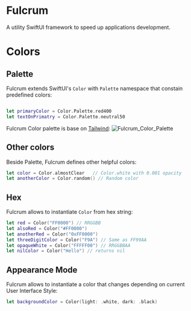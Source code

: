 # Fulcrum

A utility SwiftUI framework to speed up applications development.

# Colors

## Palette
Fulcrum extends SwiftUI's `Color` with `Palette` namespace that constain predefined colors:
```swift

let primaryColor = Color.Palette.red400
let textOnPrimatry = Color.Palette.neutral50
```

Fulcrum Color palette is base on [Tailwind](https://tailwindcss.com/docs/customizing-colors):
![Fulcrum_Color_Palette](https://user-images.githubusercontent.com/6362174/216835644-1962a9ec-8242-4fc1-8d1c-495e30603a00.jpg)

## Other colors
Beside Palette, Fulcrum defines other helpful colors:
```swift
let color = Color.almostClear   // Color.white with 0.001 opacity
let anotherColor = Color.random() // Random color
```

## Hex
Fulcrum allows to instantiate `Color` from hex string:
```swift
let red = Color("FF0000") // RRGGBB
let alsoRed = Color("#FF0000") 
let anotherRed = Color("0xFF0000")
let threeDigitColor = Color("F9A") // Same as FF99AA
let opaqueWhite = Color("FFFFF00") // RRGGBBAA
let nilColor = Color("Hello") // returns nil
```

## Appearance Mode
Fulcrum allows to instantiate a color that changes depending on current User Interface Style:
```swift
let backgroundColor = Color(light: .white, dark: .black)
```